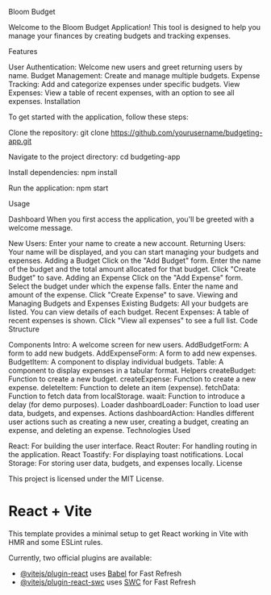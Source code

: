 Bloom Budget

Welcome to the Bloom Budget Application! This tool is designed to help you manage your finances by creating budgets and tracking expenses.

Features

User Authentication: Welcome new users and greet returning users by name.
Budget Management: Create and manage multiple budgets.
Expense Tracking: Add and categorize expenses under specific budgets.
View Expenses: View a table of recent expenses, with an option to see all expenses.
Installation

To get started with the application, follow these steps:

Clone the repository:
git clone https://github.com/yourusername/budgeting-app.git

Navigate to the project directory:
cd budgeting-app

Install dependencies:
npm install

Run the application:
npm start

Usage

Dashboard
When you first access the application, you'll be greeted with a welcome message.

New Users: Enter your name to create a new account.
Returning Users: Your name will be displayed, and you can start managing your budgets and expenses.
Adding a Budget
Click on the "Add Budget" form.
Enter the name of the budget and the total amount allocated for that budget.
Click "Create Budget" to save.
Adding an Expense
Click on the "Add Expense" form.
Select the budget under which the expense falls.
Enter the name and amount of the expense.
Click "Create Expense" to save.
Viewing and Managing Budgets and Expenses
Existing Budgets: All your budgets are listed. You can view details of each budget.
Recent Expenses: A table of recent expenses is shown. Click "View all expenses" to see a full list.
Code Structure

Components
Intro: A welcome screen for new users.
AddBudgetForm: A form to add new budgets.
AddExpenseForm: A form to add new expenses.
BudgetItem: A component to display individual budgets.
Table: A component to display expenses in a tabular format.
Helpers
createBudget: Function to create a new budget.
createExpense: Function to create a new expense.
deleteItem: Function to delete an item (expense).
fetchData: Function to fetch data from localStorage.
waait: Function to introduce a delay (for demo purposes).
Loader
dashboardLoader: Function to load user data, budgets, and expenses.
Actions
dashboardAction: Handles different user actions such as creating a new user, creating a budget, creating an expense, and deleting an expense.
Technologies Used

React: For building the user interface.
React Router: For handling routing in the application.
React Toastify: For displaying toast notifications.
Local Storage: For storing user data, budgets, and expenses locally.
License

This project is licensed under the MIT License.

# React + Vite

This template provides a minimal setup to get React working in Vite with HMR and some ESLint rules.

Currently, two official plugins are available:

- [@vitejs/plugin-react](https://github.com/vitejs/vite-plugin-react/blob/main/packages/plugin-react/README.md) uses [Babel](https://babeljs.io/) for Fast Refresh
- [@vitejs/plugin-react-swc](https://github.com/vitejs/vite-plugin-react-swc) uses [SWC](https://swc.rs/) for Fast Refresh
